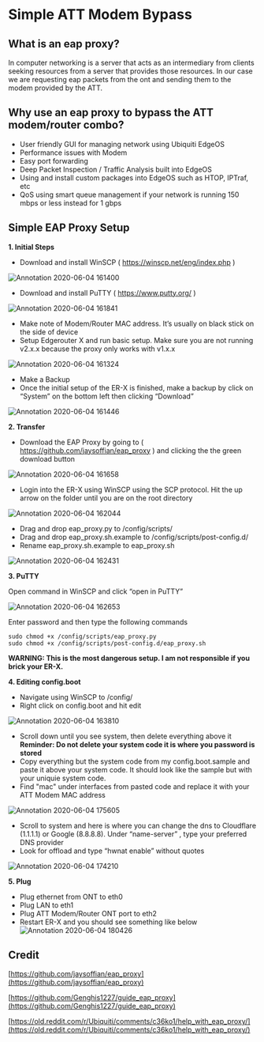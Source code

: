 # Simple ATT Modem Bypass

## What is an eap proxy?

In computer networking is a server that acts as an intermediary from clients seeking resources from a server that provides those resources. In our case we are requesting eap packets from the ont and sending them to the modem provided by the ATT.

## Why use an eap proxy to bypass the ATT modem/router combo?

- User friendly GUI for managing network using Ubiquiti EdgeOS
- Performance issues with Modem
- Easy port forwarding 
- Deep Packet Inspection / Traffic Analysis built into EdgeOS
- Using and install custom packages into EdgeOS such as HTOP, IPTraf, etc
- QoS using smart queue management if your network is running 150 mbps or less instead for 1 gbps

## Simple EAP Proxy Setup

 **1. Initial Steps**

- Download and install WinSCP ( https://winscp.net/eng/index.php )

![Annotation 2020-06-04 161400](https://user-images.githubusercontent.com/59487209/83816356-d904fd00-a687-11ea-9ef8-88c8180d6d4d.png)

- Download and install PuTTY ( https://www.putty.org/ )

![Annotation 2020-06-04 161841](https://user-images.githubusercontent.com/59487209/83816408-f1751780-a687-11ea-8352-d5c8af206b39.png)

- Make note of Modem/Router MAC address. It’s usually on black stick on the side of device
- Setup Edgerouter X and run basic setup. Make sure you are not running v2.x.x because the proxy only works with v1.x.x

![Annotation 2020-06-04 161324](https://user-images.githubusercontent.com/59487209/83816307-b672e400-a687-11ea-9748-4b050598fc8c.png)

- Make a Backup
- Once the initial setup of the ER-X is finished, make a backup by click on “System” on the bottom left then clicking “Download”

![Annotation 2020-06-04 161446](https://user-images.githubusercontent.com/59487209/83816459-0b165f00-a688-11ea-936e-9cdc13c14407.png)

**2. Transfer**

- Download the EAP Proxy by going to ( https://github.com/jaysoffian/eap_proxy ) and clicking the the green download button

![Annotation 2020-06-04 161658](https://user-images.githubusercontent.com/59487209/83816513-2f723b80-a688-11ea-89c9-ebed80566202.png)

- Login into the ER-X using WinSCP using the SCP protocol. Hit the up arrow on the folder until you are on the root directory

![Annotation 2020-06-04 162044](https://user-images.githubusercontent.com/59487209/83816600-5d578000-a688-11ea-855d-3c8308c10608.png)

- Drag and drop eap_proxy.py to /config/scripts/
- Drag and drop eap_proxy.sh.example to /config/scripts/post-config.d/
- Rename eap_proxy.sh.example to eap_proxy.sh

![Annotation 2020-06-04 162431](https://user-images.githubusercontent.com/59487209/83816681-955ec300-a688-11ea-910c-ed3461dacafc.png)

**3. PuTTY**

Open command in WinSCP and click “open in PuTTY”

![Annotation 2020-06-04 162653](https://user-images.githubusercontent.com/59487209/83816739-b3c4be80-a688-11ea-82be-7e73fb5f76bb.png)

Enter password and then type the following commands

    sudo chmod +x /config/scripts/eap_proxy.py
    sudo chmod +x /config/scripts/post-config.d/eap_proxy.sh

**WARNING: This is the most dangerous setup. I am not responsible if you brick your ER-X.**

 **4. Editing config.boot**

- Navigate using WinSCP to /config/
- Right click on config.boot and hit edit

![Annotation 2020-06-04 163810](https://user-images.githubusercontent.com/59487209/83816868-01d9c200-a689-11ea-8e17-bab02d1deb8c.png)

- Scroll down until you see system, then delete everything above it
**Reminder: Do not delete your system code it is where you password is stored**
- Copy everything but the system code from my config.boot.sample and paste it above your system code. It should look like the sample but with your uniquie system code.
- Find "mac" under interfaces from pasted code and replace it with your ATT Modem MAC address

![Annotation 2020-06-04 175605](https://user-images.githubusercontent.com/59487209/83818322-b45f5400-a68c-11ea-9b39-72c3eee1b836.png)

- Scroll to system and here is where you can change the dns to Cloudflare (1.1.1.1) or Google (8.8.8.8). Under “name-server” , type your preferred DNS provider
- Look for offload and type “hwnat enable” without quotes

![Annotation 2020-06-04 174210](https://user-images.githubusercontent.com/59487209/83817602-cdff9c00-a68a-11ea-861d-6097480ad0a3.png)

**5. Plug**
- Plug ethernet from ONT to eth0
- Plug LAN to eth1
- Plug ATT Modem/Router ONT port to eth2
- Restart ER-X and you should see something like below
![Annotation 2020-06-04 180426](https://user-images.githubusercontent.com/59487209/83818796-d9a09200-a68d-11ea-8c27-d45e40b35780.png)

## Credit

[https://github.com/jaysoffian/eap_proxy](https://github.com/jaysoffian/eap_proxy)

[https://github.com/Genghis1227/guide_eap_proxy](https://github.com/Genghis1227/guide_eap_proxy)

[https://old.reddit.com/r/Ubiquiti/comments/c36ko1/help_with_eap_proxy/](https://old.reddit.com/r/Ubiquiti/comments/c36ko1/help_with_eap_proxy/)
